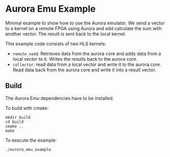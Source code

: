 # Aurora Emu Example

Minimal example to show how to use the Aurora emulator.
We send a vector to a kernel on a remote FPGA using Aurora and add calculate the sum with another vector.
The result is sent back to the local kernel.

This example code consists of two HLS kernels:

- `remote_vadd`: Retrieves data from the aurora core and adds data from a local vector to it. Writes the results back to the aurora core.
- `collector`: read data from a local vector and write it to the aurora core. Read data back from the aurora core and write it into a result vector.

## Build

The Aurora Emu dependencies have to be installed.

To build with cmake:

    mkdir build
    cd build
    cmake ..
    make

To execute the example:

    ./aurora_emu_example
